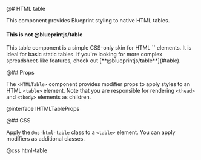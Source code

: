 @# HTML table

This component provides Blueprint styling to native HTML tables.

<div class="@ns-callout @ns-intent-primary @ns-icon-info-sign">
    <h4 class="@ns-heading">This is not @blueprintjs/table</h4>
    This table component is a simple CSS-only skin for HTML `<table>` elements.
    It is ideal for basic static tables. If you're looking for more complex
    spreadsheet-like features, check out [**@blueprintjs/table**](#table).
</div>

@## Props

The `<HTMLTable>` component provides modifier props to apply styles to an HTML
`<table>` element. Note that you are responsible for rendering `<thead>` and
`<tbody>` elements as children.

@interface IHTMLTableProps

@## CSS

Apply the `@ns-html-table` class to a `<table>` element. You can apply modifiers as additional classes.

@css html-table
